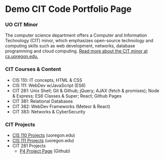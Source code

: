 # Demo CIT Code Portfolio Page


### UO CIT Minor
The computer science department offers a Computer and Information Technology (CIT) minor, which emphasizes open-source technology and computing skills such as web development, networks, database programming and cloud computing. [Read more about the CIT minor at cs.uoregon.edu.](https://cs.uoregon.edu/undergraduate/cit-minor)

### CIT Courses & Content
* CIS 110: IT concepts, HTML & CSS
* CIS 111: WebDev w/JavaScript (ES6)
* CIT 281: Unix Shell; Git & Github; jQuery; AJAX (fetch & promises); Node &  Express; ES6 Classes & Super; React; Github Pages
* CIT 381: Relational Databases
* CIT 382: WebDev Frameworks (Meteor & React)
* CIT 383: Networks & CyberSecurity

### CIT Projects
* [CIS 110 Projects](http://pages.uoregon.edu/igarcia/110/) (uoregon.edu)
* [CIS 111 Projects](http://pages.uoregon.edu/igarcia/111/) (uoregon.edu)
* CIT 281 Projects
  * [P4 Project Page](https://uo-cit.github.io/project-4-isabella-garcia/) (Github)
